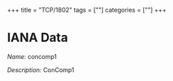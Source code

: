+++
title = "TCP/1802"
tags = [""]
categories = [""]
+++

# IANA Data

_Name:_ concomp1

_Description:_ ConComp1

